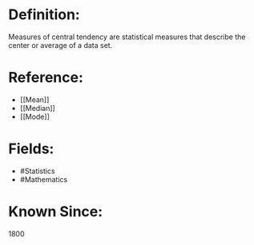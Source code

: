 

# Definition:
Measures of central tendency are statistical measures that describe the center or average of a data set.

# Reference:
- [[Mean]]
- [[Median]]
- [[Mode]]

# Fields: 
- #Statistics
- #Mathematics

# Known Since:
1800

